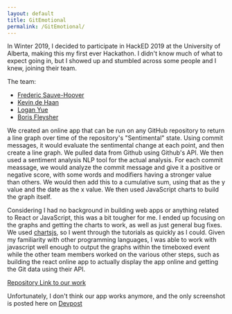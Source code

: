 ```yaml
---
layout: default
title: GitEmotional
permalink: /GitEmotional/
---
```


In Winter 2019, I decided to participate in HackED 2019 at the University of Alberta, making this my first ever Hackathon. I didn't know much of what to expect going in, but I showed up and stumbled across some people and I knew, joining their team.

The team:

* [Frederic Sauve-Hoover](https://github.com/rsauvehoove)
* [Kevin de Haan](https://github.com/kdehaan)
* [Logan Yue](https://github.com/LoganYue)
* [Boris Fleysher](https://github.com/Struckdown)

We created an online app that can be run on any GitHub repository to return a line graph over time of the repository's "Sentimental" state. Using commit messages, it would evaluate the sentimental change at each point, and then create a line graph. We pulled data from Github using Github's API. We then used a sentiment analysis NLP tool for the actual analysis. For each commit meassage, we would analyze the commit message and give it a positive or negative score, with some words and modifiers having a stronger value than others. We would then add this to a cumulative sum, using that as the y value and the date as the x value. We then used JavaScript charts to build the graph itself.

Considering I had no background in building web apps or anything related to React or JavaScript, this was a bit tougher for me. I ended up focusing on the graphs and getting the charts to work, as well as just general bug fixes. We used [chartsjs](https://www.chartjs.org/), so I went through the tutorials as quickly as I could. Given my familiarity with other programming languages, I was able to work with javascript well enough to output the graphs within the timeboxed event while the other team members worked on the various other steps, such as building the react online app to actually display the app online and getting the Git data using their API.

[Repository Link to our work](https://github.com/rsauvehoover/git-emotional)

Unfortunately, I don't think our app works anymore, and the only screenshot is posted here on [Devpost](https://devpost.com/software/git-emotional)

